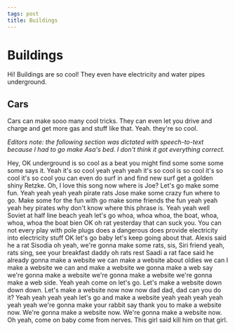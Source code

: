 ```yaml
---
tags: post
title: Buildings
---
```


# Buildings

Hi! Buildings are so cool! They even have electricity and water pipes underground.

## Cars

Cars can make sooo many cool tricks. They can even let you drive and charge and get more gas and stuff like that. Yeah. they're so cool.

_Editors note: the following section was dictated with speech-to-text because I had to go make Asa's bed. I don't think it got everything correct._

Hey, OK underground is so cool as a beat you might find some some some some says it. Yeah it's so cool yeah yeah yeah it's so cool is so cool it's so cool it's so cool you can even do surf in and find new surf get a golden shiny Retzke. Oh, I love this song now where is Joe? Let's go make some fun. Yeah yeah yeah yeah pirate rats Jose make some crazy fun where to go. Make some for the fun with go make some friends the fun yeah yeah yeah hey pirates why don't know where this phrase is. Yeah yeah well Soviet at half line beach yeah let's go whoa, whoa whoa, the boat, whoa, whoa, whoa the boat bien OK oh rat yesterday that can suck you. You can not every play with pole plugs does a dangerous does provide electricity into electricity stuff OK let's go baby let's keep going about that. Alexis said he a rat Sisodia oh yeah, we're gonna make some rats, sis, Siri friend yeah, rats sing, see your breakfast daddy oh rats rest Saadi a rat face said he already gonna make a website we can make a website about oldies we can I make a website we can and make a website we gonna make a web say we're gonna make a website we're gonna make a website we're gonna make a web side. Yeah yeah come on let's go. Let's make a website down down down. Let's make a website now now now dad dad, dad can you do it? Yeah yeah yeah yeah let's go and make a website yeah yeah yeah yeah yeah yeah we're gonna make your rabbit say thank you to make a website now. We're gonna make a website now. We're gonna make a website now. Oh yeah, come on baby come from nerves. This girl said kill him on that girl.
